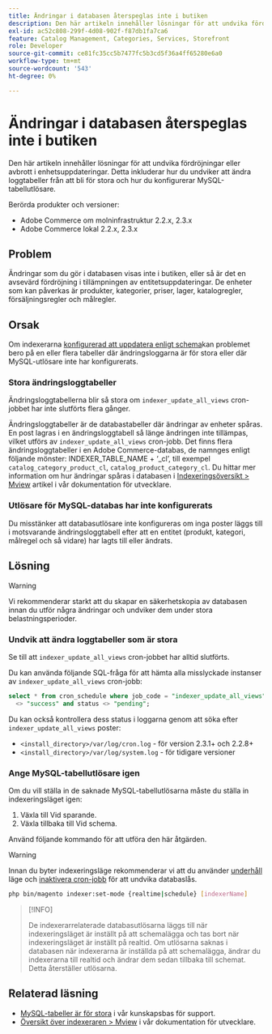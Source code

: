 ```yaml
---
title: Ändringar i databasen återspeglas inte i butiken
description: Den här artikeln innehåller lösningar för att undvika fördröjningar eller avbrott i enhetsuppdateringar. Detta inkluderar hur du undviker att ändra loggtabeller från att bli för stora och hur du konfigurerar MySQL-tabellutlösare.
exl-id: ac52c808-299f-4d08-902f-f87db1fa7ca6
feature: Catalog Management, Categories, Services, Storefront
role: Developer
source-git-commit: ce81fc35cc5b7477fc5b3cd5f36a4ff65280e6a0
workflow-type: tm+mt
source-wordcount: '543'
ht-degree: 0%

---
```


# Ändringar i databasen återspeglas inte i butiken

Den här artikeln innehåller lösningar för att undvika fördröjningar eller avbrott i enhetsuppdateringar. Detta inkluderar hur du undviker att ändra loggtabeller från att bli för stora och hur du konfigurerar MySQL-tabellutlösare.

Berörda produkter och versioner:

* Adobe Commerce om molninfrastruktur 2.2.x, 2.3.x
* Adobe Commerce lokal 2.2.x, 2.3.x

## Problem

Ändringar som du gör i databasen visas inte i butiken, eller så är det en avsevärd fördröjning i tillämpningen av entitetsuppdateringar. De enheter som kan påverkas är produkter, kategorier, priser, lager, katalogregler, försäljningsregler och målregler.

## Orsak

Om indexerarna [konfigurerad att uppdatera enligt schema](https://devdocs.magento.com/guides/v2.3/config-guide/cli/config-cli-subcommands-index.html#configure-indexers)kan problemet bero på en eller flera tabeller där ändringsloggarna är för stora eller där MySQL-utlösare inte har konfigurerats.

### Stora ändringsloggtabeller

Ändringsloggtabellerna blir så stora om `indexer_update_all_views` cron-jobbet har inte slutförts flera gånger.

Ändringsloggtabeller är de databastabeller där ändringar av enheter spåras. En post lagras i en ändringsloggtabell så länge ändringen inte tillämpas, vilket utförs av `indexer_update_all_views` cron-jobb. Det finns flera ändringsloggtabeller i en Adobe Commerce-databas, de namnges enligt följande mönster: INDEXER\_TABLE\_NAME + ‘\_cl’, till exempel `catalog_category_product_cl`, `catalog_product_category_cl`. Du hittar mer information om hur ändringar spåras i databasen i [Indexeringsöversikt > Mview](https://devdocs.magento.com/guides/v2.3/extension-dev-guide/indexing.html#m2devgde-mview) artikel i vår dokumentation för utvecklare.

### Utlösare för MySQL-databas har inte konfigurerats

Du misstänker att databasutlösare inte konfigureras om inga poster läggs till i motsvarande ändringsloggtabell efter att en entitet (produkt, kategori, målregel och så vidare) har lagts till eller ändrats.

## Lösning

>[!WARNING]
>
>Vi rekommenderar starkt att du skapar en säkerhetskopia av databasen innan du utför några ändringar och undviker dem under stora belastningsperioder.

### Undvik att ändra loggtabeller som är stora

Se till att `indexer_update_all_views` cron-jobbet har alltid slutförts.

Du kan använda följande SQL-fråga för att hämta alla misslyckade instanser av `indexer_update_all_views` cron-jobb:

```sql
select * from cron_schedule where job_code = "indexer_update_all_views" and status
  <> "success" and status <> "pending";
```

Du kan också kontrollera dess status i loggarna genom att söka efter `indexer_update_all_views` poster:

* `<install_directory>/var/log/cron.log` - för version 2.3.1+ och 2.2.8+
* `<install_directory>/var/log/system.log` - för tidigare versioner

### Ange MySQL-tabellutlösare igen

Om du vill ställa in de saknade MySQL-tabellutlösarna måste du ställa in indexeringsläget igen:

1. Växla till Vid sparande.
1. Växla tillbaka till Vid schema.

Använd följande kommando för att utföra den här åtgärden.

>[!WARNING]
>
>Innan du byter indexeringsläge rekommenderar vi att du använder [underhåll](https://experienceleague.adobe.com/docs/commerce-operations/configuration-guide/setup/application-modes.html#maintenance-mode) läge och [inaktivera cron-jobb](https://experienceleague.adobe.com/docs/commerce-cloud-service/user-guide/configure/app/properties/crons-property.html#disable-cron-jobs) för att undvika databaslås.

```bash
php bin/magento indexer:set-mode {realtime|schedule} [indexerName]
```

>[!INFO]
>
>De indexerarrelaterade databasutlösarna läggs till när indexeringsläget är inställt på att schemalägga och tas bort när indexeringsläget är inställt på realtid. Om utlösarna saknas i databasen när indexerarna är inställda på att schemalägga, ändrar du indexerarna till realtid och ändrar dem sedan tillbaka till schemat. Detta återställer utlösarna.

## Relaterad läsning

<ul><li title="MySQL-tabeller är för stora"><a href="/help/troubleshooting/database/mysql-tables-are-too-large.md">MySQL-tabeller är för stora</a> i vår kunskapsbas för support.</li>
<li title="MySQL-tabeller är för stora"><a href="https://devdocs.magento.com/guides/v2.3/extension-dev-guide/indexing.html#m2devgde-mview">Översikt över indexeraren &gt; Mview</a> i vår dokumentation för utvecklare.</li></ul>
